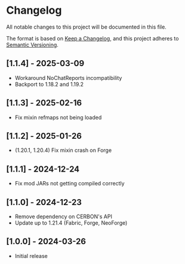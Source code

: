 # Changelog

All notable changes to this project will be documented in this file.

The format is based on [Keep a Changelog](https://keepachangelog.com/en/1.0.0/),
and this project adheres to [Semantic Versioning](https://semver.org/spec/v2.0.0.html).

## [1.1.4] - 2025-03-09

- Workaround NoChatReports incompatibility
- Backport to 1.18.2 and 1.19.2

## [1.1.3] - 2025-02-16

- Fix mixin refmaps not being loaded

## [1.1.2] - 2025-01-26

- (1.20.1, 1.20.4) Fix mixin crash on Forge

## [1.1.1] - 2024-12-24

- Fix mod JARs not getting compiled correctly

## [1.1.0] - 2024-12-23

- Remove dependency on CERBON's API
- Update up to 1.21.4 (Fabric, Forge, NeoForge)

## [1.0.0] - 2024-03-26

- Initial release
